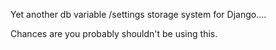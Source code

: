 Yet another db variable /settings storage system for Django....  

Chances are you probably shouldn't be using this.
